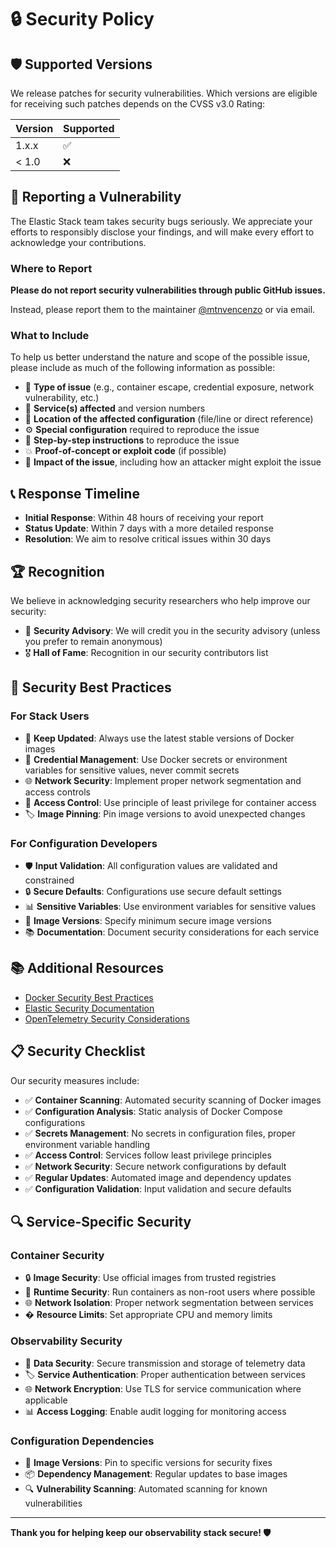 # 🔒 Security Policy

## 🛡️ Supported Versions

We release patches for security vulnerabilities. Which versions are eligible for receiving such patches depends on the CVSS v3.0 Rating:

| Version | Supported          |
| ------- | ------------------ |
| 1.x.x   | :white_check_mark: |
| < 1.0   | :x:                |

## 🚨 Reporting a Vulnerability

The Elastic Stack team takes security bugs seriously. We appreciate your efforts to responsibly disclose your findings, and will make every effort to acknowledge your contributions.

### Where to Report

**Please do not report security vulnerabilities through public GitHub issues.**

Instead, please report them to the maintainer [@mtnvencenzo](https://github.com/mtnvencenzo) or via email.

### What to Include

To help us better understand the nature and scope of the possible issue, please include as much of the following information as possible:

- 🎯 **Type of issue** (e.g., container escape, credential exposure, network vulnerability, etc.)
- 📁 **Service(s) affected** and version numbers
- 📍 **Location of the affected configuration** (file/line or direct reference)
- ⚙️ **Special configuration** required to reproduce the issue
- 🔄 **Step-by-step instructions** to reproduce the issue
- 💥 **Proof-of-concept or exploit code** (if possible)
- 🎯 **Impact of the issue**, including how an attacker might exploit the issue

## 📞 Response Timeline

- **Initial Response**: Within 48 hours of receiving your report
- **Status Update**: Within 7 days with a more detailed response
- **Resolution**: We aim to resolve critical issues within 30 days

## 🏆 Recognition

We believe in acknowledging security researchers who help improve our security:

- 📝 **Security Advisory**: We will credit you in the security advisory (unless you prefer to remain anonymous)
- 🎖️ **Hall of Fame**: Recognition in our security contributors list

## 🔐 Security Best Practices

### For Stack Users

- 🔄 **Keep Updated**: Always use the latest stable versions of Docker images
- 🔑 **Credential Management**: Use Docker secrets or environment variables for sensitive values, never commit secrets
- 🌐 **Network Security**: Implement proper network segmentation and access controls
- 📱 **Access Control**: Use principle of least privilege for container access
- 🏷️ **Image Pinning**: Pin image versions to avoid unexpected changes

### For Configuration Developers

- 🛡️ **Input Validation**: All configuration values are validated and constrained
- 🔒 **Secure Defaults**: Configurations use secure default settings
- 📊 **Sensitive Variables**: Use environment variables for sensitive values
- 🔄 **Image Versions**: Specify minimum secure image versions
- 📚 **Documentation**: Document security considerations for each service

## 📚 Additional Resources

- [Docker Security Best Practices](https://docs.docker.com/develop/security-best-practices/)
- [Elastic Security Documentation](https://www.elastic.co/guide/en/security/current/index.html)
- [OpenTelemetry Security Considerations](https://opentelemetry.io/docs/reference/specification/protocol/otlp/#security)

## 📋 Security Checklist

Our security measures include:

- ✅ **Container Scanning**: Automated security scanning of Docker images
- ✅ **Configuration Analysis**: Static analysis of Docker Compose configurations
- ✅ **Secrets Management**: No secrets in configuration files, proper environment variable handling
- ✅ **Access Control**: Services follow least privilege principles
- ✅ **Network Security**: Secure network configurations by default
- ✅ **Regular Updates**: Automated image and dependency updates
- ✅ **Configuration Validation**: Input validation and secure defaults

## 🔍 Service-Specific Security

### Container Security
- 🔒 **Image Security**: Use official images from trusted registries
- 🔐 **Runtime Security**: Run containers as non-root users where possible
- 🌐 **Network Isolation**: Proper network segmentation between services
- � **Resource Limits**: Set appropriate CPU and memory limits

### Observability Security
- 🔑 **Data Security**: Secure transmission and storage of telemetry data
- 🏷️ **Service Authentication**: Proper authentication between services
- 🌐 **Network Encryption**: Use TLS for service communication where applicable
- 📊 **Access Logging**: Enable audit logging for monitoring access

### Configuration Dependencies
- 🔄 **Image Versions**: Pin to specific versions for security fixes
- 📦 **Dependency Management**: Regular updates to base images
- 🔍 **Vulnerability Scanning**: Automated scanning for known vulnerabilities

---

**Thank you for helping keep our observability stack secure! 🛡️**